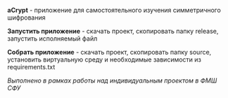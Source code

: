 **aCrypt** - приложение для самостоятельного изучения симметричного шифрования


**Запустить приложение** - скачать проект, скопировать папку release, запустить исполняемый файл

**Собрать приложение** - скачать проект, скопировать папку source, установить виртуальную среду и необходимые зависимости из requirements.txt


*Выполнено в рамках работы над индивидуальным проектом в ФМШ СФУ*
